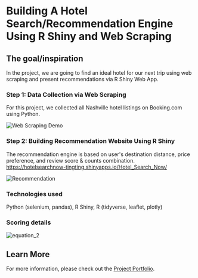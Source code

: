 # Building A Hotel Search/Recommendation Engine Using R Shiny and Web Scraping

## The goal/inspiration

In the project, we are going to find an ideal hotel for our next trip using web scraping and present recommendations via R Shiny Web App.

### Step 1: Data Collection via Web Scraping

For this project, we collected all Nashville hotel listings on Booking.com using Python.

![Web Scraping Demo](https://user-images.githubusercontent.com/44503223/123187025-f5c0ce00-d45e-11eb-8820-c5ad4c1a72a9.gif)



### Step 2: Building Recommendation Website Using R Shiny

The recommendation engine is based on user's destination distance, price preference, and review score & counts combination. 
https://hotelsearchnow-tingting.shinyapps.io/Hotel_Search_Now/

![Recommendation](https://user-images.githubusercontent.com/44503223/123189101-d330b400-d462-11eb-9c28-352e91216cd2.gif)


### Technologies used

Python (selenium, pandas), R Shiny, R (tidyverse, leaflet, plotly)

### Scoring details
![equation_2](https://user-images.githubusercontent.com/44503223/123188039-f65a6400-d460-11eb-85eb-4e0370e7039f.png)


## Learn More

For more information, please check out the [Project Portfolio](https://tingting0618.github.io).
